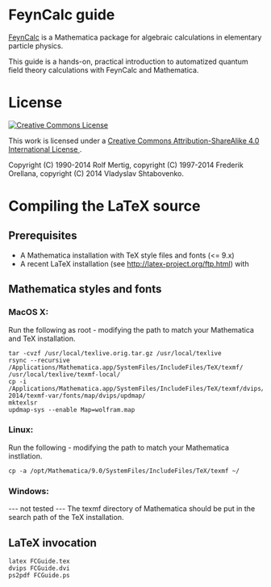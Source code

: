 # FeynCalc guide

<a href="http://feyncalc.org/">FeynCalc</a> is a Mathematica package for algebraic calculations in
elementary particle physics.

This guide is a hands-on, practical introduction to automatized 
quantum field theory calculations with FeynCalc and Mathematica.

# License

<a rel="license" href="http://creativecommons.org/licenses/by-sa/4.0/">
<img alt="Creative Commons License" style="border-width:0" src="https://i.creativecommons.org/l/by-sa/4.0/88x31.png" />
</a>

This work is licensed under a
<a rel="license" href="http://creativecommons.org/licenses/by-sa/4.0/">
Creative Commons Attribution-ShareAlike 4.0 International License
</a>.

Copyright (C) 1990-2014 Rolf Mertig,
copyright (C) 1997-2014 Frederik Orellana,
copyright (C) 2014      Vladyslav Shtabovenko.

# Compiling the LaTeX source

## Prerequisites

- A Mathematica installation with TeX style files and fonts (<= 9.x)
- A recent LaTeX installation (see http://latex-project.org/ftp.html) with 

## Mathematica styles and fonts

### MacOS X:

Run the following as root - modifying the path to match your Mathematica and TeX installation.

	tar -cvzf /usr/local/texlive.orig.tar.gz /usr/local/texlive
	rsync --recursive /Applications/Mathematica.app/SystemFiles/IncludeFiles/TeX/texmf/ /usr/local/texlive/texmf-local/
	cp -i /Applications/Mathematica.app/SystemFiles/IncludeFiles/TeX/texmf/dvips/config/wolfram.map 2014/texmf-var/fonts/map/dvips/updmap/
	mktexlsr
	updmap-sys --enable Map=wolfram.map

### Linux:

Run the following - modifying the path to match your Mathematica instllation.

	cp -a /opt/Mathematica/9.0/SystemFiles/IncludeFiles/TeX/texmf ~/

### Windows:

--- not tested ---
The texmf directory of Mathematica should be put in the search path of the TeX installation.

## LaTeX invocation

	latex FCGuide.tex
	dvips FCGuide.dvi
	ps2pdf FCGuide.ps

